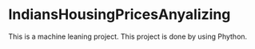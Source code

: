# IndiansHousingPricesAnyalizing
This is a machine leaning project. This project is done by using Phython.
